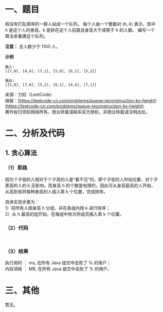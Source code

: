 # 一、题目
假设有打乱顺序的一群人站成一个队列。 每个人由一个整数对 (h, k) 表示，其中 h 是这个人的身高，k 是排在这个人前面且身高大于或等于 h 的人数。 编写一个算法来重建这个队列。   
   
**注意：**
总人数少于 1100 人。
   
**示例**
```
输入:
[[7,0], [4,4], [7,1], [5,0], [6,1], [5,2]]

输出:
[[5,0], [7,0], [5,2], [6,1], [4,4], [7,1]]
```
来源：力扣（LeetCode）   
链接：[https://leetcode-cn.com/problems/queue-reconstruction-by-height](https://leetcode-cn.com/problems/queue-reconstruction-by-height)   
著作权归领扣网络所有。商业转载请联系官方授权，非商业转载请注明出处。   
# 二、分析及代码    
## 1. 贪心算法
### （1）思路
因为个子低的人相对于个子高的人是“看不见”的，即个子低的人所站位置，对个子更高的人的 k 无影响。而身高 h 的个数是有限的，因此可从身高最高的人开始，从高到低将每种身高的人插入第 k 个位置，完成排序。   
   
具体实现步骤为：   
1）将所有人按身高 h 分组，并在各组内按 k 进行排序；   
2）从 h 最高的组开始，在每组中依次将成员插入第 k 个位置。   
### （2）代码  
```Java



```
### （3）结果
执行用时 ： ms, 在所有 Java 提交中击败了 % 的用户；  
内存消耗 ： MB, 在所有 Java 提交中击败了 % 的用户。  
# 三、其他
暂无。 
